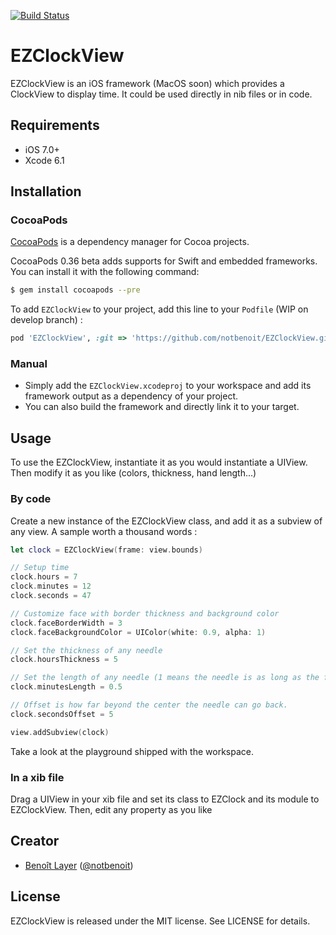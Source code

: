 [![Build Status](https://travis-ci.org/notbenoit/EZClockView.svg)](https://travis-ci.org/notbenoit/EZClockView)

# EZClockView
EZClockView is an iOS framework (MacOS soon) which provides a ClockView to display time. It could be used directly in nib files or in code.


## Requirements

- iOS 7.0+
- Xcode 6.1

## Installation

### CocoaPods
[CocoaPods](http://cocoapods.org) is a dependency manager for Cocoa projects.

CocoaPods 0.36 beta adds supports for Swift and embedded frameworks. You can install it with the following command:

```bash
$ gem install cocoapods --pre
```

To add `EZClockView` to your project, add this line to your  `Podfile` (WIP on develop branch) :

```ruby
pod 'EZClockView', :git => 'https://github.com/notbenoit/EZClockView.git', :branch => 'develop'
```

### Manual
- Simply add the `EZClockView.xcodeproj` to your workspace and add its framework output as a dependency of your project.
- You can also build the framework and directly link it to your target.

## Usage
To use the EZClockView, instantiate it as you would instantiate a UIView. Then modify it as you like (colors, thickness, hand length...)

### By code

Create a new instance of the EZClockView class, and add it as a subview of any view. A sample worth a thousand words :

```swift
let clock = EZClockView(frame: view.bounds)

// Setup time
clock.hours = 7
clock.minutes = 12
clock.seconds = 47

// Customize face with border thickness and background color
clock.faceBorderWidth = 3
clock.faceBackgroundColor = UIColor(white: 0.9, alpha: 1)

// Set the thickness of any needle
clock.hoursThickness = 5

// Set the length of any needle (1 means the needle is as long as the face radius)
clock.minutesLength = 0.5

// Offset is how far beyond the center the needle can go back.
clock.secondsOffset = 5

view.addSubview(clock)

```

Take a look at the playground shipped with the workspace.

### In a xib file
Drag a UIView in your xib file and set its class to EZClock and its module to EZClockView.
Then, edit any property as you like

## Creator

- [Benoît Layer](http://github.com/notbenoit) ([@notbenoit](https://twitter.com/notbenoit))

## License

EZClockView is released under the MIT license. See LICENSE for details.
